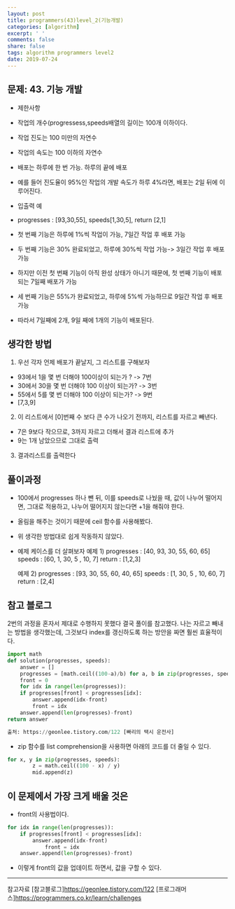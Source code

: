 ```yaml
---
layout: post
title: programmers(43)level_2(기능개발)
categories: [algorithm]
excerpt: ' '
comments: false
share: false
tags: algorithm programmers level2
date: 2019-07-24
---
```


## 문제: 43. 기능 개발

- 제한사항
- 작업의 개수(progressess,speeds배열의 길이는 100개 이하이다.
- 작업 진도는 100 미만의 자연수
- 작업의 속도는 100 이하의 자연수
- 배포는 하루에 한 번 가능. 하루의 끝에 배포
- 예를 들어 진도율이 95%인 작업의 개발 속도가 하루 4%라면, 배포는 2일 뒤에 이루어진다.

- 입출력 예
- progresses : [93,30,55], speeds[1,30,5], return [2,1]
- 첫 번째 기능은 하루에 1%씩 작업이 가능, 7일간 작업 후 배포 가능
- 두 번째 기능은 30% 완료되었고, 하루에 30%씩 작업 가능-> 3일간 작업 후 배포가능
- 하지만 이전 첫 번째 기능이 아직 완성 상태가 아니기 때문에, 첫 번째 기능이 배포되는 7일째 배포가 가능
- 세 번째 기능은 55%가 완료되었고, 하루에 5%씩 가능하므로 9일간 작업 후 배포 가능
- 따라서 7일째에 2개, 9일 째에 1개의 기능이 배포된다.

## 생각한 방법

1. 우선 각자 언제 배포가 끝날지, 그 리스트를 구해보자

- 93에서 1을 몇 번 더해야 100이상이 되는가 ? -> 7번
- 30에서 30을 몇 번 더해야 100 이상이 되는가? -> 3번
- 55에서 5를 몇 번 더해야 100 이상이 되는가? -> 9번
- [7,3,9]

2. 이 리스트에서 [0]번째 수 보다 큰 수가 나오기 전까지, 리스트를 자르고 빼낸다.

- 7은 9보다 작으므로, 3까지 자르고 더해서 결과 리스트에 추가
- 9는 1개 남았으므로 그대로 출력

3. 결과리스트를 출력한다

## 풀이과정

- 100에서 progresses 하나 뺀 뒤, 이를 speeds로 나눴을 때, 값이 나누어 떨어지면, 그대로 적용하고, 나누어 떨어지지 않는다면 +1을 해줘야 한다.
- 올림을 해주는 것이기 때문에 ceil 함수를 사용해봤다.

- 위 생각한 방법대로 쉽게 작동하지 않았다.
- 예제 케이스를 더 살펴보자
  예제 1)
  progresses : [40, 93, 30, 55, 60, 65]
  speeds : [60, 1, 30, 5 , 10, 7]
  return : [1,2,3]

  예제 2)
  progresses : [93, 30, 55, 60, 40, 65]
  speeds : [1, 30, 5 , 10, 60, 7]
  return : [2,4]

## 참고 블로그

2번의 과정을 혼자서 제대로 수행하지 못했다
결국 풀이를 참고했다.
나는 자르고 빼내는 방법을 생각했는데, 그것보다 index를 갱신하도록 하는 방안을 짜면 훨씬 효율적이다.

```python
import math
def solution(progresses, speeds):
    answer = []
    progresses = [math.ceil((100-a)/b) for a, b in zip(progresses, speeds)]
    front = 0
    for idx in range(len(progresses)):
    if progresses[front] < progresses[idx]:
        answer.append(idx-front)
        front = idx
    answer.append(len(progresses)-front)
return answer

출처: https://geonlee.tistory.com/122 [빠리의 택시 운전사]
```

- zip 함수를 list comprehension을 사용하면 아래의 코드를 더 줄일 수 있다.

```python
for x, y in zip(progresses, speeds):
        z = math.ceil((100 - x) / y)
        mid.append(z)
```

## 이 문제에서 가장 크게 배울 것은

- front의 사용법이다.

```python
for idx in range(len(progresses)):
    if progresses[front] < progresses[idx]:
        answer.append(idx-front)
            front = idx
    answer.append(len(progresses)-front)
```

- 이렇게 front의 값을 업데이트 하면서, 값을 구할 수 있다.

---

참고자료
[참고블로그]<https://geonlee.tistory.com/122>
[프로그래머스]<https://programmers.co.kr/learn/challenges>

